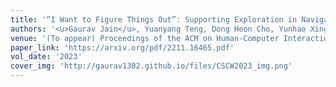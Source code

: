 ```yaml
---
title: '“I Want to Figure Things Out”: Supporting Exploration in Navigation for People with Visual Impairments'
authors: '<u>Gaurav Jain</u>, Yuanyang Teng, Dong Heon Cho, Yunhao Xing, Maryam Aziz, Brian A. Smith'
venue: '(To appear) Proceedings of the ACM on Human-Computer Interaction (CSCW)'
paper_link: 'https://arxiv.org/pdf/2211.16465.pdf'
vol_date: '2023'
cover_img: 'http://gaurav1302.github.io/files/CSCW2023_img.png'
---
```


